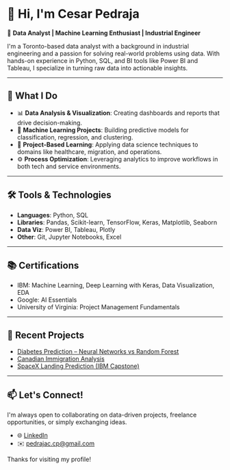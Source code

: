 # 👋 Hi, I'm Cesar Pedraja

🎯 **Data Analyst | Machine Learning Enthusiast | Industrial Engineer**

I'm a Toronto-based data analyst with a background in industrial engineering and a passion for solving real-world problems using data. With hands-on experience in Python, SQL, and BI tools like Power BI and Tableau, I specialize in turning raw data into actionable insights.

---

## 💼 What I Do

- 📊 **Data Analysis & Visualization**: Creating dashboards and reports that drive decision-making.
- 🤖 **Machine Learning Projects**: Building predictive models for classification, regression, and clustering.
- 🧪 **Project-Based Learning**: Applying data science techniques to domains like healthcare, migration, and operations.
- ⚙️ **Process Optimization**: Leveraging analytics to improve workflows in both tech and service environments.

---

## 🛠️ Tools & Technologies

- **Languages**: Python, SQL  
- **Libraries**: Pandas, Scikit-learn, TensorFlow, Keras, Matplotlib, Seaborn  
- **Data Viz**: Power BI, Tableau, Plotly  
- **Other**: Git, Jupyter Notebooks, Excel

---

## 📚 Certifications

- IBM: Machine Learning, Deep Learning with Keras, Data Visualization, EDA
- Google: AI Essentials
- University of Virginia: Project Management Fundamentals

---

## 🚀 Recent Projects

- [Diabetes Prediction – Neural Networks vs Random Forest](https://github.com/cesarPedraja/Pima-Diabetes)
- [Canadian Immigration Analysis](https://github.com/cesarPedraja/Project-migration-in-Canada-)
- [SpaceX Landing Prediction (IBM Capstone)](https://github.com/cesarPedraja/Applied-Data-Science-Capstone)

---

## 📫 Let's Connect!

I'm always open to collaborating on data-driven projects, freelance opportunities, or simply exchanging ideas.

- 🌐 [LinkedIn](https://www.linkedin.com/in/cesarpedraja631ab849/)
- ✉️ pedrajac.cp@gmail.com

Thanks for visiting my profile!

